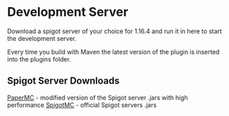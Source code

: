 # Development Server
Download a spigot server of your choice for 1.16.4 and run it in here to start the development server.

Every time you build with Maven the latest version of the plugin is inserted into the plugins folder.

## Spigot Server Downloads
[PaperMC](https://papermc.io/downloads) - modified version of the Spigot server .jars with high performance
[SpigotMC](https://getbukkit.org/download/spigot) - official Spigot servers .jars